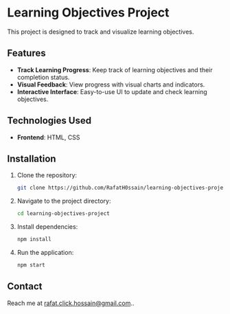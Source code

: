 # Learning Objectives Project

This project is designed to track and visualize learning objectives.

## Features

- **Track Learning Progress**: Keep track of learning objectives and their completion status.
- **Visual Feedback**: View progress with visual charts and indicators.
- **Interactive Interface**: Easy-to-use UI to update and check learning objectives.

## Technologies Used

- **Frontend**: HTML, CSS

## Installation

1. Clone the repository:
    ```bash
    git clone https://github.com/RafatH0ssain/learning-objectives-project.git
    ```

2. Navigate to the project directory:
    ```bash
    cd learning-objectives-project
    ```

3. Install dependencies:
    ```bash
    npm install
    ```

4. Run the application:
    ```bash
    npm start
    ```

## Contact

Reach me at [rafat.click.hossain@gmail.com](mailto:rafat.click.hossain@gmail.com)..

